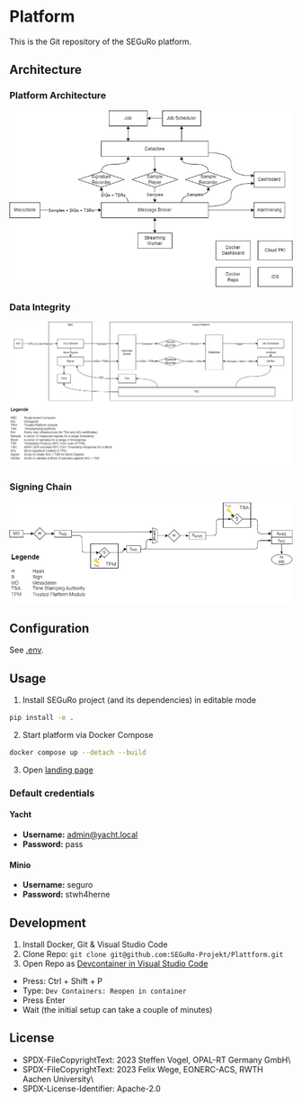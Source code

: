 # Platform

This is the Git repository of the SEGuRo platform.

## Architecture

### Platform Architecture

![overview](./docs/platform_architecture.png)

### Data Integrity

![data_integrity](./docs/data_integrity.png)

### Signing Chain

![data_signing](./docs/data_signing.png)

## Configuration

See [.env](./.env).

## Usage

1. Install SEGuRo project (and its dependencies) in editable mode
```bash
pip install -e .
```
2. Start platform via Docker Compose
```bash
docker compose up --detach --build
```

3. Open [landing page](https://localhost)

### Default credentials

#### Yacht

- **Username:** admin@yacht.local
- **Password:** pass

#### Minio

- **Username:** seguro
- **Password:** stwh4herne



## Development

1. Install Docker, Git & Visual Studio Code
2. Clone Repo: `git clone git@github.com:SEGuRo-Projekt/Plattform.git`
3. Open Repo as [Devcontainer in Visual Studio Code](https://code.visualstudio.com/docs/devcontainers/containers)
  - Press:  Ctrl + Shift + P
  - Type: `Dev Containers: Reopen in container`
  - Press Enter
  - Wait (the initial setup can take a couple of minutes)

## License

- SPDX-FileCopyrightText: 2023 Steffen Vogel, OPAL-RT Germany GmbH\
- SPDX-FileCopyrightText: 2023 Felix Wege, EONERC-ACS, RWTH Aachen  University\
- SPDX-License-Identifier: Apache-2.0
